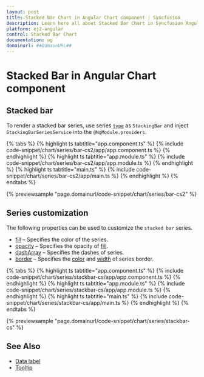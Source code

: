 ```yaml
---
layout: post
title: Stacked Bar Chart in Angular Chart component | Syncfusion
description: Learn here all about Stacked Bar Chart in Syncfusion Angular Chart component of Syncfusion Essential JS 2 and more.
platform: ej2-angular
control: Stacked Bar Chart
documentation: ug
domainurl: ##DomainURL##
---
```

# Stacked Bar in Angular Chart component

## Stacked bar

To render a stacked bar series, use series [`type`](https://ej2.syncfusion.com/angular/documentation/api/chart/seriesDirective/#type) as `StackingBar` and inject `StackingBarSeriesService` into the `@NgModule.providers`.

{% tabs %}
{% highlight ts tabtitle="app.component.ts" %}
{% include code-snippet/chart/series/bar-cs2/app/app.component.ts %}
{% endhighlight %}
{% highlight ts tabtitle="app.module.ts" %}
{% include code-snippet/chart/series/bar-cs2/app/app.module.ts %}
{% endhighlight %}
{% highlight ts tabtitle="main.ts" %}
{% include code-snippet/chart/series/bar-cs2/app/main.ts %}
{% endhighlight %}
{% endtabs %}

{% previewsample "page.domainurl/code-snippet/chart/series/bar-cs2" %}

## Series customization

The following properties can be used to customize the `stacked bar` series.

* [fill](https://ej2.syncfusion.com/angular/documentation/api/chart/seriesModel/#fill) – Specifies the color of the series.
* [opacity](https://ej2.syncfusion.com/angular/documentation/api/chart/seriesModel/#opacity) – Specifies the opacity of [fill](https://ej2.syncfusion.com/angular/documentation/api/chart/seriesModel/#fill).
* [dashArray](https://ej2.syncfusion.com/angular/documentation/api/chart/seriesModel/#dasharray) – Specifies the dashes of series.
* [border](https://ej2.syncfusion.com/angular/documentation/api/chart/borderModel/#properties) – Specifies the [color](https://ej2.syncfusion.com/angular/documentation/api/chart/borderModel/#color) and [width](https://ej2.syncfusion.com/angular/documentation/api/chart/borderModel/#width) of series border.

{% tabs %}
{% highlight ts tabtitle="app.component.ts" %}
{% include code-snippet/chart/series/stackbar-cs/app/app.component.ts %}
{% endhighlight %}
{% highlight ts tabtitle="app.module.ts" %}
{% include code-snippet/chart/series/stackbar-cs/app/app.module.ts %}
{% endhighlight %}
{% highlight ts tabtitle="main.ts" %}
{% include code-snippet/chart/series/stackbar-cs/app/main.ts %}
{% endhighlight %}
{% endtabs %}

{% previewsample "page.domainurl/code-snippet/chart/series/stackbar-cs" %}

## See Also

* [Data label](../data-labels/)
* [Tooltip](../tool-tip/)
